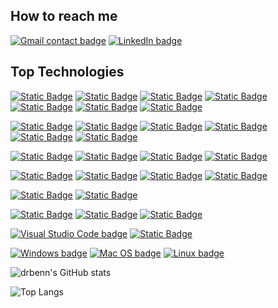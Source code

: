 ## How to reach me
[![Gmail contact badge](https://img.shields.io/badge/Gmail-D14836?style=for-the-badge&logo=gmail&logoColor=white)](mailto:bennett.daniel@gmail.com)
[![LinkedIn badge](https://img.shields.io/badge/LinkedIn-0077B5?style=for-the-badge&logo=linkedin&logoColor=white)](https://www.linkedin.com/in/bennettdanielr/)

## Top Technologies
[![Static Badge](https://img.shields.io/badge/JavaScript-white?style=for-the-badge&logo=javascript&logoColor=%23F7DF1E&labelColor=black&color=black)](https://developer.mozilla.org/en-US/docs/Web/JavaScript)
[![Static Badge](https://img.shields.io/badge/TypeScript-white?style=for-the-badge&logo=typescript&logoColor=white&labelColor=%233178C6&color=%233178C6)](https://www.typescriptlang.org/)
[![Static Badge](https://img.shields.io/badge/Angular-white?style=for-the-badge&logo=angular&logoColor=white&labelColor=%23E34F26&color=%23E34F26)](https://angular.dev/)
[![Static Badge](https://img.shields.io/badge/React-white?style=for-the-badge&logo=react&logoColor=%2361DAFB&labelColor=000000&color=000000)](https://reactjs.org/)
[![Static Badge](https://img.shields.io/badge/CSS3-white?style=for-the-badge&logo=css3&logoColor=white&labelColor=%231572B6&color=%231572B6)](https://developer.mozilla.org/en-US/docs/Web/CSS)
[![Static Badge](https://img.shields.io/badge/SASS-white?style=for-the-badge&logo=sass&logoColor=white&labelColor=%23CC6699&color=%23CC6699)](https://sass-lang.com/)
[![Static Badge](https://img.shields.io/badge/HTML5-white?style=for-the-badge&logo=html5&logoColor=white&labelColor=%23E34F26&color=%23E34F26)](https://developer.mozilla.org/en-US/docs/Glossary/HTML5)

[![Static Badge](https://img.shields.io/badge/NGXS-white?style=for-the-badge&logoColor=white&labelColor=%230089CF&color=%230089CF)](https://www.ngxs.io/)
[![Static Badge](https://img.shields.io/badge/PrimeNG-white?style=for-the-badge&logo=primeng&logoColor=white&labelColor=%23DD0031&color=%23DD0031)](https://primeng.org/)
[![Static Badge](https://img.shields.io/badge/PrimeFlex-white?style=for-the-badge&logoColor=white&labelColor=%2300e0a8&color=%2300e0a8)](https://primeflex.org/)
[![Static Badge](https://img.shields.io/badge/Tailwind%20CSS-white?style=for-the-badge&logo=tailwindcss&logoColor=white&labelColor=%2306B6D4&color=%2306B6D4)](https://tailwindcss.com/)
[![Static Badge](https://img.shields.io/badge/shadcn%2Fui-white?style=for-the-badge&logo=shadcn%2Fui&logoColor=white&labelColor=%23000000&color=%23000000)](https://ui.shadcn.com/)
[![Static Badge](https://img.shields.io/badge/daisyui-white?style=for-the-badge&logo=daisyui&logoColor=white&labelColor=%2300e0a8&color=%2300e0a8)](https://daisyui.com/)

[![Static Badge](https://img.shields.io/badge/Node.js-white?style=for-the-badge&logo=node.js&logoColor=white&labelColor=%235FA04E&color=%235FA04E)](https://nodejs.org/en/about/)
[![Static Badge](https://img.shields.io/badge/Express.js-white?style=for-the-badge&logo=express&logoColor=white&labelColor=%23000000&color=%23000000)](https://expressjs.com/)
[![Static Badge](https://img.shields.io/badge/nestjs-white?style=for-the-badge&logo=nestjs&logoColor=white&labelColor=%23E0234E&color=%23E0234E)](https://nestjs.com/)
[![Static Badge](https://img.shields.io/badge/docker-white?style=for-the-badge&logo=docker&logoColor=white&labelColor=%232496ED&color=%232496ED)](https://www.docker.com/)

[![Static Badge](https://img.shields.io/badge/mysql-white?style=for-the-badge&logo=mysql&logoColor=white&labelColor=%234479A1&color=%234479A1)](https://www.mysql.com/)
[![Static Badge](https://img.shields.io/badge/postgresql-white?style=for-the-badge&logo=postgresql&logoColor=white&labelColor=%234169E1&color=%234169E1)](https://www.postgresql.org/)
[![Static Badge](https://img.shields.io/badge/mongodb-white?style=for-the-badge&logo=mongodb&logoColor=white&labelColor=%2347A248&color=%2347A248)](https://www.mongodb.com/)
[![Static Badge](https://img.shields.io/badge/typeorm-white?style=for-the-badge&logo=typeorm&logoColor=white&labelColor=%23DD0031&color=%23DD0031)](https://www.typeorm.io/)

[![Static Badge](https://img.shields.io/badge/Bash-white?style=for-the-badge&logo=gnu%20bash&logoColor=white&labelColor=%230E353D&color=%230E353D)](https://www.gnu.org/software/bash/)
[![Static Badge](https://img.shields.io/badge/python-white?style=for-the-badge&logo=python&logoColor=white&labelColor=%233776AB&color=%233776AB)](https://www.python.org/)

[![Static Badge](https://img.shields.io/badge/GIT-white?style=for-the-badge&logo=git&logoColor=white&labelColor=%23F05032&color=%23F05032)](https://git-scm.com/)
[![Static Badge](https://img.shields.io/badge/GITLab-white?style=for-the-badge&logo=gitlab&logoColor=white&labelColor=%23FC6D26&color=%23FC6D26)](https://gitlab.com/)
[![Static Badge](https://img.shields.io/badge/GitHub-white?style=for-the-badge&logo=github&logoColor=white&labelColor=%23181717&color=%23181717)](https://github.com/)

[![Visual Studio Code badge](https://img.shields.io/badge/Visual_Studio_Code-0078D4?style=for-the-badge&logo=visual%20studio%20code&logoColor=white)](https://code.visualstudio.com/)
[![Static Badge](https://img.shields.io/badge/Jira-white?style=for-the-badge&logo=jira&logoColor=white&labelColor=%230052CC&color=%230052CC)](https://www.atlassian.com/software/jira)

[![Windows badge](	https://img.shields.io/badge/Windows-0078D6?style=for-the-badge&logo=windows&logoColor=white)](https://en.wikipedia.org/wiki/Microsoft_Windows)
[![Mac OS badge](https://img.shields.io/badge/mac%20os-000000?style=for-the-badge&logo=apple&logoColor=white)](https://en.wikipedia.org/wiki/MacOS)
[![Linux badge](https://img.shields.io/badge/Linux-FCC624?style=for-the-badge&logo=linux&logoColor=black)](https://en.wikipedia.org/wiki/Linux)


![drbenn's GitHub stats](https://github-readme-stats.vercel.app/api?username=drbenn&show_icons=true&theme=shadow_blue)

![Top Langs](https://github-readme-stats.vercel.app/api/top-langs/?username=drbenn&layout=compact&theme=shadow_blue)
